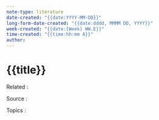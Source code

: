 ```yaml
---
note-type: literature
date-created: "{{date:YYYY-MM-DD}}"
long-form-date-created: "{{date:dddd, MMMM DD, YYYY}}"
week-created: "{{date:[Week] WW.E}}"
time-created: "{{time:hh:mm A}}"
author:
---
```

# {{title}}

Related :

Source :

Topics :

<!-- Takeaways and Inspirations -->
